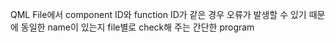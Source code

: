 QML File에서 component ID와 function ID가 같은 경우 오류가 발생할 수 있기 때문에 동일한 name이 있는지 file별로 check해 주는 간단한 program
